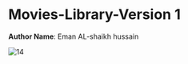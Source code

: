  # Movies-Library-Version 1
 

**Author Name**:  Eman AL-shaikh hussain


![14](https://user-images.githubusercontent.com/97835837/152347830-9f355b4e-c7e3-4da4-b84b-46dfee5c3684.jpg)
